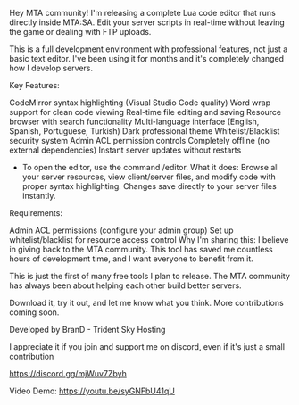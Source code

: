 Hey MTA community! I'm releasing a complete Lua code editor that runs directly inside MTA:SA. Edit your server scripts in real-time without leaving the game or dealing with FTP uploads.

This is a full development environment with professional features, not just a basic text editor. I've been using it for months and it's completely changed how I develop servers.

Key Features:

CodeMirror syntax highlighting (Visual Studio Code quality)
Word wrap support for clean code viewing
Real-time file editing and saving
Resource browser with search functionality
Multi-language interface (English, Spanish, Portuguese, Turkish)
Dark professional theme
Whitelist/Blacklist security system
Admin ACL permission controls
Completely offline (no external dependencies)
Instant server updates without restarts
- To open the editor, use the command /editor.
What it does: Browse all your server resources, view client/server files, and modify code with proper syntax highlighting. Changes save directly to your server files instantly.

Requirements:

Admin ACL permissions (configure your admin group)
Set up whitelist/blacklist for resource access control
Why I'm sharing this: I believe in giving back to the MTA community. This tool has saved me countless hours of development time, and I want everyone to benefit from it.

This is just the first of many free tools I plan to release. The MTA community has always been about helping each other build better servers.

Download it, try it out, and let me know what you think. More contributions coming soon.

Developed by BranD - Trident Sky Hosting

I appreciate it if you join and support me on discord, even if it's just a small contribution 

https://discord.gg/mjWuv7Zbyh

Video Demo:
https://youtu.be/syGNFbU41qU
